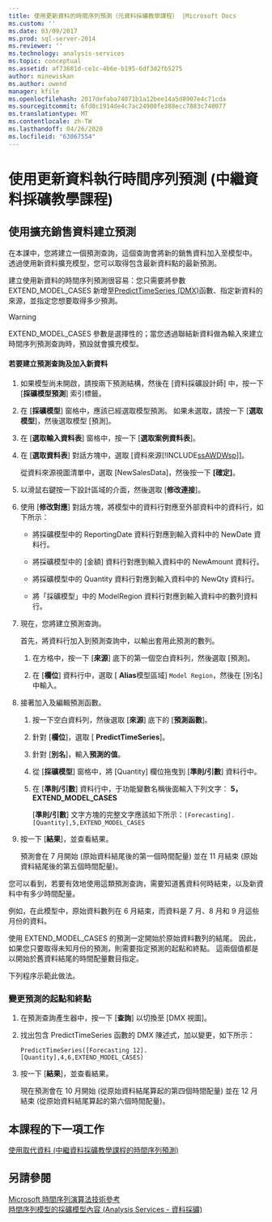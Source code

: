 ```yaml
---
title: 使用更新資料的時間序列預測（元資料採礦教學課程） |Microsoft Docs
ms.custom: ''
ms.date: 03/09/2017
ms.prod: sql-server-2014
ms.reviewer: ''
ms.technology: analysis-services
ms.topic: conceptual
ms.assetid: af73681d-ce1c-4b6e-b195-6df3d2fb5275
author: minewiskan
ms.author: owend
manager: kfile
ms.openlocfilehash: 2017defaba74071b1a12bee14a5d8907e4c71cda
ms.sourcegitcommit: 6fd8c1914de4c7ac24900fe388ecc7883c740077
ms.translationtype: MT
ms.contentlocale: zh-TW
ms.lasthandoff: 04/26/2020
ms.locfileid: "63067554"
---
```

# <a name="time-series-predictions-using-updated-data-intermediate-data-mining-tutorial"></a>使用更新資料執行時間序列預測 (中繼資料採礦教學課程)
    
## <a name="creating-predictions-using-the-extended-sales-data"></a>使用擴充銷售資料建立預測  
 在本課中，您將建立一個預測查詢，這個查詢會將新的銷售資料加入至模型中。 透過使用新資料擴充模型，您可以取得包含最新資料點的最新預測。  
  
 建立使用新資料的時間序列預測很容易：您只需要將參數 EXTEND_MODEL_CASES 新增至[PredictTimeSeries &#40;DMX&#41;](/sql/dmx/predicttimeseries-dmx)函數、指定新資料的來源，並指定您想要取得多少預測。  
  
> [!WARNING]  
>  EXTEND_MODEL_CASES 參數是選擇性的；當您透過聯結新資料做為輸入來建立時間序列預測查詢時，預設就會擴充模型。  
  
#### <a name="to-build-the-prediction-query-and-add-new-data"></a>若要建立預測查詢及加入新資料  
  
1.  如果模型尚未開啟，請按兩下預測結構，然後在 [資料採礦設計師] 中，按一下 [**採礦模型預測**] 索引標籤。  
  
2.  在 [**採礦模型**] 窗格中，應該已經選取模型預測。 如果未選取，請按一下 [**選取模型**]，然後選取模型 [預測]。  
  
3.  在 [**選取輸入資料表**] 窗格中，按一下 [**選取案例資料表**]。  
  
4.  在 [**選取資料表**] 對話方塊中，選取 [資料來源[!INCLUDE[ssAWDWsp](../includes/ssawdwsp-md.md)]]。  
  
     從資料來源視圖清單中，選取 [NewSalesData]，然後按一下 **[確定]**。  
  
5.  以滑鼠右鍵按一下設計區域的介面，然後選取 [**修改連接**]。  
  
6.  使用 [**修改對應**] 對話方塊，將模型中的資料行對應至外部資料中的資料行，如下所示：  
  
    -   將採礦模型中的 ReportingDate 資料行對應到輸入資料中的 NewDate 資料行。  
  
    -   將採礦模型中的 [金額] 資料行對應到輸入資料中的 NewAmount 資料行。  
  
    -   將採礦模型中的 Quantity 資料行對應到輸入資料中的 NewQty 資料行。  
  
    -   將「採礦模型」中的 ModelRegion 資料行對應到輸入資料中的數列資料行。  
  
7.  現在，您將建立預測查詢。  
  
     首先，將資料行加入到預測查詢中，以輸出套用此預測的數列。  
  
    1.  在方格中，按一下 [**來源**] 底下的第一個空白資料列，然後選取 [預測]。  
  
    2.  在 [**欄位**] 資料行中，選取 [ **Alias**模型區域] `Model Region`，然後在 [別名] 中輸入。  
  
8.  接著加入及編輯預測函數。  
  
    1.  按一下空白資料列，然後選取 [**來源**] 底下的 [**預測函數**]。  
  
    2.  針對 [**欄位**]，選取 [ **PredictTimeSeries**]。  
  
    3.  針對 [**別名**]，輸入**預測的值**。  
  
    4.  從 [**採礦模型**] 窗格中，將 [Quantity] 欄位拖曳到 [**準則/引數**] 資料行中。  
  
    5.  在 [**準則/引數**] 資料行中，于功能變數名稱後面輸入下列文字： **5，EXTEND_MODEL_CASES**  
  
         [**準則/引數**] 文字方塊的完整文字應該如下所示：`[Forecasting].[Quantity],5,EXTEND_MODEL_CASES`  
  
9. 按一下 [**結果**]，並查看結果。  
  
     預測會在 7 月開始 (原始資料結尾後的第一個時間配量) 並在 11 月結束 (原始資料結尾後的第五個時間配量)。  
  
 您可以看到，若要有效地使用這類預測查詢，需要知道舊資料何時結束，以及新資料中有多少時間配量。  
  
 例如，在此模型中，原始資料數列在 6 月結束，而資料是 7 月、8 月和 9 月這些月份的資料。  
  
 使用 EXTEND_MODEL_CASES 的預測一定開始於原始資料數列的結尾。 因此，如果您只要取得未知月份的預測，則需要指定預測的起點和終點。 這兩個值都是以開始於舊資料結尾的時間配量數目指定。  
  
 下列程序示範此做法。  
  
### <a name="change-the-start-and-end-points-of-the-predictions"></a>變更預測的起點和終點  
  
1.  在預測查詢產生器中，按一下 [**查詢**] 以切換至 [DMX 視圖]。  
  
2.  找出包含 PredictTimeSeries 函數的 DMX 陳述式，加以變更，如下所示：  
  
     `PredictTimeSeries([Forecasting 12].[Quantity],4,6,EXTEND_MODEL_CASES)`  
  
3.  按一下 [**結果**]，並查看結果。  
  
     現在預測會在 10 月開始 (從原始資料結尾算起的第四個時間配量) 並在 12 月結束 (從原始資料結尾算起的第六個時間配量)。  
  
## <a name="next-task-in-lesson"></a>本課程的下一項工作  
 [使用取代資料 &#40;中繼資料採礦教學課程的時間序列預測&#41;](../../2014/tutorials/time-series-predictions-replacement-data-intermediate-data-mining.md)  
  
## <a name="see-also"></a>另請參閱  
 [Microsoft 時間序列演算法技術參考](../../2014/analysis-services/data-mining/microsoft-time-series-algorithm-technical-reference.md)   
 [時間序列模型的採礦模型內容 &#40;Analysis Services - 資料採礦&#41;](../../2014/analysis-services/data-mining/mining-model-content-for-time-series-models-analysis-services-data-mining.md)  
  
  

